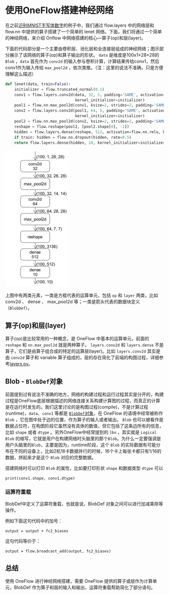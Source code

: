 # 使用OneFlow搭建神经网络

在之前[识别MNIST手写体数字](http://183.81.182.202:8000/quick_start/lenet_mnist.html)的例子中，我们通过 flow.layers 中的网络层和 flow.nn 中提供的算子搭建了一个简单的 lenet 网络。下面，我们将通过一个简单的神经网络，来介绍 Onflow 中网络搭建的核心—算子(op)和层(layer)。

下面的代码部分是一个主要由卷积层、池化层和全连接层组成的神经网络；图示部分展示了该网络的算子(op)和算子输出的形状。
`data` 是维度是100x1×28×28的 `Blob` ，`data` 首先作为 `conv2d` 的输入参与卷积计算，计算结果传给conv1，然后conv1作为输入传给 `max_pool2d` ，依次类推。（注：这里的说法不准确，只是方便理解这么描述）

```python
def lenet(data, train=False):
    initializer = flow.truncated_normal(0.1)
    conv1 = flow.layers.conv2d(data, 32, 5, padding='SAME', activation=flow.nn.relu, name='conv1',
                               kernel_initializer=initializer)
    pool1 = flow.nn.max_pool2d(conv1, ksize=2, strides=2, padding='SAME', name='pool1')
    conv2 = flow.layers.conv2d(pool1, 64, 5, padding='SAME', activation=flow.nn.relu, name='conv2',
                               kernel_initializer=initializer)
    pool2 = flow.nn.max_pool2d(conv2, ksize=2, strides=2, padding='SAME', name='pool2', )
    reshape = flow.reshape(pool2, [pool2.shape[0], -1])
    hidden = flow.layers.dense(reshape, 512, activation=flow.nn.relu, kernel_initializer=initializer, name='dense1')
    if train: hidden = flow.nn.dropout(hidden, rate=0.5)
    return flow.layers.dense(hidden, 10, kernel_initializer=initializer, name='dense2')
```

![](imgs/lenet.png)

上图中有两类元素，一类是方框代表的运算单元，包括 `op` 和 `layer` 两类，比如 conv2d 、 dense 、 max_pool2d 等；一类是箭头代表的数据块定义（`BlobDef`）。

## 算子(op)和层(layer)
算子(op)是比较常用的一种概念，是 OneFlow 中基本的运算单元，前面的 `reshape` 和 `nn.max_pool2d` 就是两种算子。
`layers.conv2d` 和 `layers.dense` 不是算子，它们是由算子组合成的特定的运算层(layer)。比如 `layers.conv2d` 其实是由 `conv2d` 算子和 variable 算子组成的，层的存在简化了前端的构图过程，详细参考[layers.py](api/layers.html)。

## Blob - `BlobDef`对象
前面提到过有说法不准确的地方，网络的构建过程和运行过程其实是分开的，构建过程是OneFlow底层根据描述的网络连接关系构建计算图的过程，而真正的计算是在运行时发生的。我们这里讨论的是构图过程(compile)，不是计算过程(runtime)，`data`、`conv1` 等都是 [`BlobDef`对象](https://github.com/Oneflow-Inc/oneflow-documentation/docs/extended_topics/consistent_mirrored.md)，在 OneFlow 的语境中经常被称作 `Blob` ，它在图中处于边的位置，作为算子的输入或者输出。 `Blob` 也可以被看作是数据占位符，在构图阶段它虽然没有具体的数值，但它包括了这条边所有的信息，比如 `shape` 或者 `dtype` 。另外OneFlow中经常提到的 `lbn` ，其实就是 `Logical Blob` 的缩写，它就是用户在构建网络时头脑里的那个`Blob`。为什么一定要强调是用户头脑里的`Blob`，主要是因为，runtime阶段，这个 `Blob` 的实际数据有可能分布在不同的设备上，比如2机16卡数据并行的时候，16个卡上每张卡都只有1/16的数据，拼起来才是这个 `Blob` 对应的完整数据。

搭建网络时可以打印 `Blob` 的属性，比如要打印形状 `shape` 和数据类型 `dtype` 可以
```
print(conv1.shape, conv1.dtype)
```

### 运算符重载
BlobDef中定义了运算符重载，也就是说，BlobDef 对象之间可以进行加减乘除等操作。

例如下面这句代码中的加号：

```
output = output + fc2_biases
```
这句代码等价于：
```
output = flow.broadcast_add(output, fc2_biases)
```

## 总结
使用 OneFlow 进行神经网络搭建，需要 OneFlow 提供的算子或层作为计算单元，BlobDef 作为算子和层的输入和输出，运算符重载帮助简化了部分语句。
